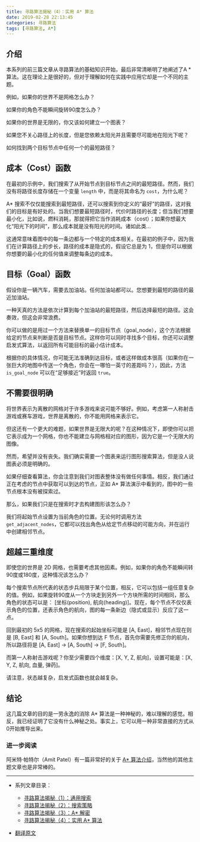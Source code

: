 ```yaml
---
title: 寻路算法揭秘（4）：实用 A* 算法
date: 2019-02-28 22:13:45
categories: 寻路算法
tags: [寻路算法, A*]
---
```


## 介绍

本系列的前三篇文章从寻路算法的基础知识开始，最后非常清晰明了地阐述了A *算法。这在理论上是很好的，但对于理解如何在实践中应用它却是一个不同的主题。

例如，如果你的世界不是网格怎么办？

如果你的角色不能瞬间旋转90度怎么办？

如果你的世界是无限的，你又该如何建立一个图表？

如果您不关心路径上的长度，但是您依赖太阳光并且需要尽可能地在阳光下呢？

如何找到两个目标节点中任何一个的最短路径？

<!--more-->

## 成本（Cost）函数

在最初的示例中，我们搜索了从开始节点到目标节点之间的最短路径。然而，我们没有将路径长度存储在一个变量 `length` 中，而是将其命名为 `cost`，为什么呢？

A* 搜索不仅仅能搜索到最短路径，还可以搜索到你定义的“最好”的路径，这对我们的目标是有好处的。当我们想要最短路径时，代价时路径的长度；但当我们想要最小化，比如说，燃料消耗，那就得把它当作消耗成本（cost）；如果你想最大化“阳光下的时间”，那么成本就是没有阳光的时间。诸如此类...

这通常意味着图中的每一条边都与一个特定的成本相关。在最初的例子中，因为我们在计算路径上的步长，路径的成本是隐式的，假设它总是为 1，但是你可以根据你想要的最小化的任何值来调整每条边的成本。

## 目标（Goal）函数

假设你是一辆汽车，需要去加油站。任何加油站都可以。您想要到最短的路径的最近加油站。

一种天真的方法是依次计算到每个加油站的最短路径，然后选择最短的路径。这会奏效，但这会非常浪费。

你可以做的是用过一个方法来替换单一的目标节点（goal_node），这个方法根据给定的节点来判断是否是目标节点。这样你可以同时寻找多个目标，你还可以调整启发式算法，以返回所有可能目标的最小估计成本。

根据你的具体情况，你可能无法准确到达目标，或者这样做成本很高（如果你在一张巨大的地图中传送一个角色，你会在一哪怕一英寸的差距吗？），因此，方法 `is_goal_node` 可以在“足够接近”时返回 `true`。

## 不需要很明确

将世界表示为离散的网格对于许多游戏来说可能不够好。例如，考虑第一人称射击游戏或赛车游戏，世界是离散的，你不能用网格来表示它。

但这还有一个更大的难题，如果世界是无限大的呢？在这种情况下，即使你可以把它表示成为一个网格，你也不能建立与网格相对应的图形，因为它是一个无限大的图像。

然而，希望并没有丧失。我们确实需要一个图表来运行图形搜索算法，但是没人说图表必须是明确的。

如果仔细查看算法，你会注意到我们对图表整体没有做任何事情。相反，我们通过正在考虑的节点中获取可以到达的节点，正如 A* 算法演示中看到的，图中的一些节点根本没有被探索过。

那么，如果我们只是在搜索时才去构建图形该怎么办？

我们将起始节点设置为当前角色的位置。无论何时调用方法 `get_adjacent_nodes`，它都可以找出角色从给定节点移动的可能方向，并在运行中创建相邻节点。

## 超越三重维度

即使您的世界是 2D 网格，也需要考虑其他因素。例如，如果你的角色不能瞬间转90度或180度，这种情况该怎么办？

每个搜索节点所代表的状态步兵局限于某个位置，相反，它可以包括一组任意复杂的值。例如，如果旋转90度从一个方块走到另外一个方块所需的时间相同，那么角色的状态可以是： [坐标(position), 航向(heading)]。现在，每个节点不仅仅表示角色的位置，还表示角色的航向，图的每一条新边（隐式或显示）反应了这一点。

回到最初的 5x5 的网格，现在搜索的起始坐标可能是 [A, East]，相邻节点现在则是 [B, East] 和 [A, South]。如果你想到达 F 节点，首先你需要先修正你的航向，所以路径将是 [A, East] -> [A, South] -> [F, South]。

而第一人称射击游戏呢？你至少需要四个维度：[X, Y, Z, 航向]，设置可能是：[X, Y, Z, 航向, 血量, 弹药]。

请注意，状态越复杂，启发式函数也就会越复杂。

## 结论

这几篇文章的目的是一劳永逸的消除 A* 算法是一种神秘的，难以理解的感觉。相反，我已经证明了它没有什么神秘之处。事实上，它可以用一种非常直接的方式从0开始推导出来。

### 进一步阅读

阿米特·帕特尔（Amit Patel）有一篇非常好的关于 [A* 算法介绍](https://www.redblobgames.com/pathfinding/a-star/introduction.html)，当然他的其他主题文章也是非常棒的。

---

* 系列文章目录：
  * [寻路算法揭秘（1）：通用搜索](/2019/02/18/pathfinding-demystified-01/)
  * [寻路算法揭秘（2）：搜索策略](/2019/02/20/pathfinding-demystified-02/)
  * [寻路算法揭秘（3）：A* 解密](/2019/02/23/pathfinding-demystified-03/)
  * [寻路算法揭秘（4）：实用 A* 算法](/2019/02/28/pathfinding-demystified-04/)

* [翻译原文](http://www.gabrielgambetta.com/generic-search.html)